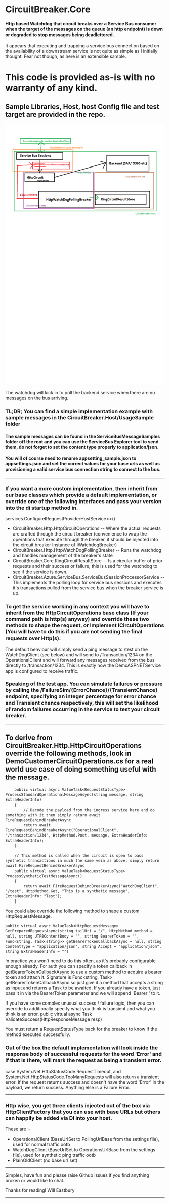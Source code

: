# CircuitBreaker.Core

#### Http based Watchdog that circuit breaks over a Service Bus consumer when the target of the messages on the queue (an http endpoint) is down or degraded to stop messages being deadlettered. 

It appears that executing and trapping a service bus connection based on the availability of a downstream service is not quite as simple as I initially thought. 
Fear not though, as here is an extensible sample.

# This code is provided as-is with no warranty of any kind.

## Sample Libraries, Host, host Config file and test target are provided in the repo.

![Simple Architecture of Will Eastbury's CircuitBreaker](/simplediag.png)

The watchdog will kick in to poll the backend service when there are no messages on the bus arriving.

### TL;DR; You can find a simple implementation example with sample messages in the CircuitBreaker.Host/UsageSample folder

#### The sample messages can be found in the ServiceBusMessageSamples folder off the root and you can use the ServiceBus Explorer tool to send them, do not forget to set the content type properly to application/json.

#### You will of course need to rename appsetting_sample.json to appsettings.json and set the correct values for your base urls as well as provisioning a valid service bus connection string to connect to the bus. 

----------------------
### If you want a more custom implementation, then inherit from our base classes which provide a default implementation, or override one of the following interfaces and pass your version into the di startup method in.

services.ConfigureIRequestProviderHostService<>()

- CircuitBreaker.Http.HttpCircuitOperations -- Where the actual requests are crafted through the circuit breaker (convenience to wrap the operations that execute through the breaker, it should be injected into the circuit breaker Instance of IWatchdogBreaker)
- CircuitBreaker.Http.HttpWatchDogPollingBreaker -- Runs the watchdog and handles management of the breaker's state
- CircuitBreaker.Core.RingCircuitResultStore -- Is a circular buffer of prior requests and their success or failure, this is used for the watchdog to see if the service is down.
- CircuitBreaker.Azure.ServiceBus.ServiceBusSessionProcessorService -- This implements the polling loop for service bus sessions and executes it's transactions pulled from the service bus when the breaker service is up.

### To get the service working in any context you will have to inherit from the HttpCircuitOperations base class (If your command path is http(s) anyway) and override these two methods to shape the request, or Implement ICircuitOperations (You will have to do this if you are not sending the final requests over Http(s). 

The default behviour will simply send a ping message to /test on the WatchDogClient (see below) and will send to /Transaction/1234 on the OperationalClient and will forward any messages received from the bus directly to /transaction/1234. This is exactly how the DemoASPNETService app is configured to receive traffic. 

### Speaking of the test app. You can simulate failures or pressure by calling the /FailureSim/{ErrorChance}/{TransientChance} endpoint, specifying an integer percentage for error chance and Transient chance respectively, this will set the likelihood of random failures occurring in the service to test your circuit breaker. 
---------------------------------------------------------

## To derive from CircuitBreaker.Http.HttpCircuitOperations override the following methods, look in DemoCustomerCircuitOperations.cs for a real world use case of doing something useful with the message.

        public virtual async ValueTask<RequestStatusType> ProcessStandardOperationalMessageAsync(string message, string ExtraHeaderInfo)
        {
            // Decode the payload from the ingress service here and do something with it then simply return await FireRequestBehindBreakerAsync 
            return await FireRequestBehindBreakerAsync("OperationalClient", "/transaction/1234", HttpMethod.Post, message, ExtraHeaderInfo: ExtraHeaderInfo);
        }

        // This method is called when the circuit is open to pass synthetic transactions in much the same vein as above. simply return await FireRequestBehindBreakerAsync 
        public virtual async ValueTask<RequestStatusType> ProcessSyntheticTestMessageAsync()
        {
            return await FireRequestBehindBreakerAsync("WatchDogClient", "/test", HttpMethod.Get, "This is a synthetic message", ExtraHeaderInfo: "Test");
        }

You could also override the following method to shape a custom HttpRequestMessage. 

    public virtual async ValueTask<HttpRequestMessage> GetPreparedRequestAsync(string tailUri = "/", HttpMethod method = null, string UTF8ContentBody = "", string BearerToken = "", Func<string, Task<string>> getBearerTokenCallbackAsync = null, string ContentType = "application/json", string Accept = "application/json", string ExtraHeaderInfo = "")

In practice you won't need to do this often, as it's probably configurable enough already. 
For auth you can specify a token callback in getBearerTokenCallbackAsync to use a custom method to acquire a bearer token and attach it. Signature is Func<string, Task<string>> getBearerTokenCallbackAsync so just give it a method that accepts a string as input and returns a Task<string> to be awaited. If you already have a token, just pass it in via the BearerToken parameter and we will append 'Bearer ' to it. 

If you have some complex unusual success / failure logic, then you can override to additionally specify what you think is transient and what you think is an error.
    public virtual async Task<RequestStatusType> ValidateSuccess(HttpResponseMessage resp)

You must return a RequestStatusType back for the breaker to know if the method executed successfully. 

### Out of the box the default implementation will look inside the response body of successful requests for the word 'Error' and if that is there, will mark the request as being a transient error.
case System.Net.HttpStatusCode.RequestTimeout, and System.Net.HttpStatusCode.TooManyRequests will also return a transient error.
If the request returns success and doesn't have the word 'Error' in the payload, we return success. 
Anything else is a Failure Error. 
        

-------------------------------------

### Http wise, you get three clients injected out of the box via HttpClientFactory that you can use with base URLs but others can happily be added via DI into your host.

These are :- 
- OperationalClient (BaseUrlSet to PollingUrlBase from the settings file), used for normal traffic ootb
- WatchDogClient (BaseUrlSet to OperationsUrlBase from the settings file), used for synthetic ping traffic ootb
- PlainOldClient (no base url set).

--------------------------    

Simples, have fun and please raise Github Issues if you find anything broken or would like to chat. 

Thanks for reading!
Will Eastbury

--------------------------
